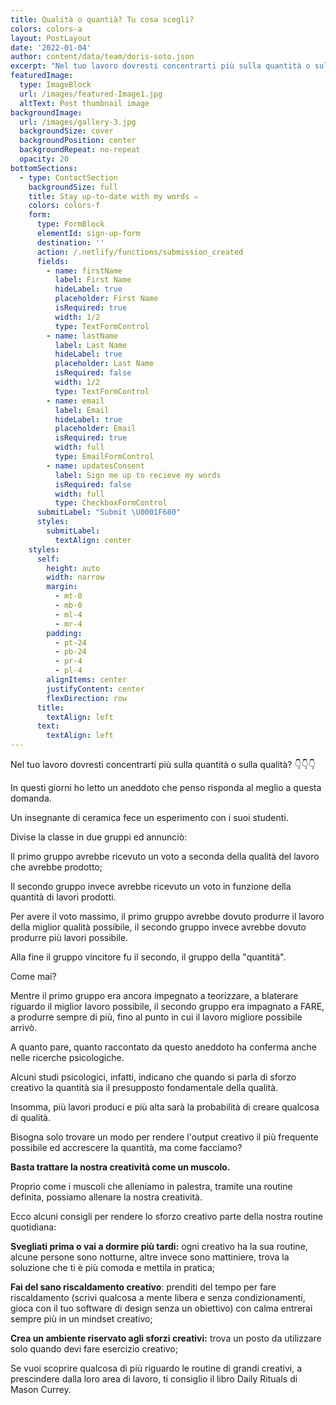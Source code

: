 ```yaml
---
title: Qualità o quantià? Tu cosa scegli?
colors: colors-a
layout: PostLayout
date: '2022-01-04'
author: content/data/team/doris-soto.json
excerpt: "Nel tuo lavoro dovresti concentrarti più sulla quantità o sulla qualità? \U0001F447\U0001F447\U0001F447\nIn questi giorni ho letto un aneddoto che penso risponda al meglio a questa domanda."
featuredImage:
  type: ImageBlock
  url: /images/featured-Image1.jpg
  altText: Post thumbnail image
backgroundImage:
  url: /images/gallery-3.jpg
  backgroundSize: cover
  backgroundPosition: center
  backgroundRepeat: no-repeat
  opacity: 20
bottomSections:
  - type: ContactSection
    backgroundSize: full
    title: Stay up-to-date with my words ✍️
    colors: colors-f
    form:
      type: FormBlock
      elementId: sign-up-form
      destination: ''
      action: /.netlify/functions/submission_created
      fields:
        - name: firstName
          label: First Name
          hideLabel: true
          placeholder: First Name
          isRequired: true
          width: 1/2
          type: TextFormControl
        - name: lastName
          label: Last Name
          hideLabel: true
          placeholder: Last Name
          isRequired: false
          width: 1/2
          type: TextFormControl
        - name: email
          label: Email
          hideLabel: true
          placeholder: Email
          isRequired: true
          width: full
          type: EmailFormControl
        - name: updatesConsent
          label: Sign me up to recieve my words
          isRequired: false
          width: full
          type: CheckboxFormControl
      submitLabel: "Submit \U0001F680"
      styles:
        submitLabel:
          textAlign: center
    styles:
      self:
        height: auto
        width: narrow
        margin:
          - mt-0
          - mb-0
          - ml-4
          - mr-4
        padding:
          - pt-24
          - pb-24
          - pr-4
          - pl-4
        alignItems: center
        justifyContent: center
        flexDirection: row
      title:
        textAlign: left
      text:
        textAlign: left
---
```

Nel tuo lavoro dovresti concentrarti più sulla quantità o sulla qualità? 👇👇👇

In questi giorni ho letto un aneddoto che penso risponda al meglio a questa domanda.

Un insegnante di ceramica fece un esperimento con i suoi studenti.

Divise la classe in due gruppi ed annunciò:

Il primo gruppo avrebbe ricevuto un voto a seconda della qualità del lavoro che avrebbe prodotto;

Il secondo gruppo invece avrebbe ricevuto un voto in funzione della quantità di lavori prodotti.

Per avere il voto massimo, il primo gruppo avrebbe dovuto produrre il lavoro della miglior qualità possibile, il secondo gruppo invece avrebbe dovuto produrre più lavori possibile.

Alla fine il gruppo vincitore fu il secondo, il gruppo della "quantità".

Come mai?

Mentre il primo gruppo era ancora impegnato a teorizzare, a blaterare riguardo il miglior lavoro possibile, il secondo gruppo era impagnato a FARE, a produrre sempre di più, fino al punto in cui il lavoro migliore possibile arrivò.

A quanto pare, quanto raccontato da questo aneddoto ha conferma anche nelle ricerche psicologiche.

Alcuni studi psicologici, infatti, indicano che quando si parla di sforzo creativo la quantità sia il presupposto fondamentale della qualità.

Insomma, più lavori produci e più alta sarà la probabilità di creare qualcosa di qualità.

Bisogna solo trovare un modo per rendere l'output creativo il più frequente possibile ed accrescere la quantità, ma come facciamo?

**Basta trattare la nostra creatività come un muscolo.**

Proprio come i muscoli che alleniamo in palestra, tramite una routine definita, possiamo allenare la nostra creatività.

Ecco alcuni consigli per rendere lo sforzo creativo parte della nostra routine quotidiana:

**Svegliati prima o vai a dormire più tardi:** ogni creativo ha la sua routine, alcune persone sono notturne, altre invece sono mattiniere, trova la soluzione che ti è più comoda e mettila in pratica;

**Fai del sano riscaldamento creativo**: prenditi del tempo per fare riscaldamento (scrivi qualcosa a mente libera e senza condizionamenti, gioca con il tuo software di design senza un obiettivo) con calma entrerai sempre più in un mindset creativo;

**Crea un ambiente riservato agli sforzi creativi:** trova un posto da utilizzare solo quando devi fare esercizio creativo;

Se vuoi scoprire qualcosa di più riguardo le routine di grandi creativi, a prescindere dalla loro area di lavoro, ti consiglio il libro Daily Rituals di Mason Currey.
